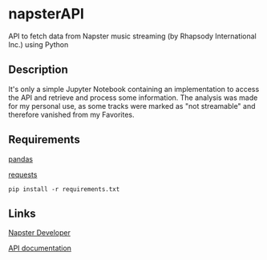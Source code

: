 # napsterAPI

API to fetch data from Napster music streaming (by Rhapsody International Inc.) using Python

## Description

It's only a simple Jupyter Notebook containing an implementation to access the API and retrieve and process some information.
The analysis was made for my personal use, as some tracks were marked as "not streamable" and therefore vanished from my Favorites.

##  Requirements

[pandas](https://pandas.pydata.org/)

[requests](https://requests.readthedocs.io/en/master/)

```
pip install -r requirements.txt
```

## Links

[Napster Developer](https://developer.napster.com/)

[API documentation](https://developer.napster.com/api)

